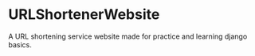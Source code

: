 # URLShortenerWebsite
A URL shortening service website made for practice and learning django basics.
